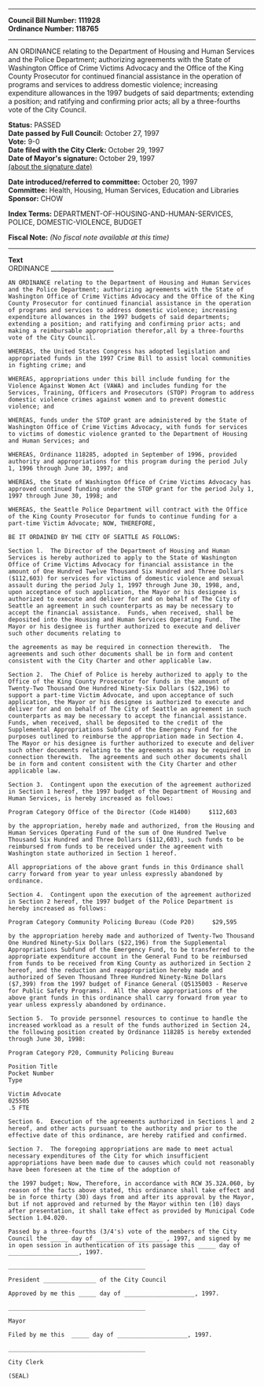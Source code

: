 * * * * *  
  
**Council Bill Number: [](#h0)[](#h2)111928**   
**Ordinance Number: 118765**  
  
* * * * *  
  
AN ORDINANCE relating to the Department of Housing and Human Services and the Police Department; authorizing agreements with the State of Washington Office of Crime Victims Advocacy and the Office of the King County Prosecutor for continued financial assistance in the operation of programs and services to address domestic violence; increasing expenditure allowances in the 1997 budgets of said departments; extending a position; and ratifying and confirming prior acts; all by a three-fourths vote of the City Council.  
  
**Status:** PASSED   
**Date passed by Full Council:** October 27, 1997   
**Vote:** 9-0   
**Date filed with the City Clerk:** October 29, 1997   
**Date of Mayor's signature:** October 29, 1997   
[(about the signature date)](/~public/approvaldate.htm)   
  
  
**Date introduced/referred to committee:** October 20, 1997   
**Committee:** Health, Housing, Human Services, Education and Libraries   
**Sponsor:** CHOW   
  
**Index Terms:** DEPARTMENT-OF-HOUSING-AND-HUMAN-SERVICES, POLICE, DOMESTIC-VIOLENCE, BUDGET  
  
**Fiscal Note:** *(No fiscal note available at this time)*  
  
* * * * *  
  
**Text**  
    ORDINANCE ____________________  
  
    AN ORDINANCE relating to the Department of Housing and Human Services  
    and the Police Department; authorizing agreements with the State of  
    Washington Office of Crime Victims Advocacy and the Office of the King  
    County Prosecutor for continued financial assistance in the operation  
    of programs and services to address domestic violence; increasing  
    expenditure allowances in the 1997 budgets of said departments;  
    extending a position; and ratifying and confirming prior acts; and  
    making a reimbursable appropriation therefor,all by a three-fourths  
    vote of the City Council.  
  
    WHEREAS, the United States Congress has adopted legislation and  
    appropriated funds in the 1997 Crime Bill to assist local communities  
    in fighting crime; and  
  
    WHEREAS, appropriations under this bill include funding for the  
    Violence Against Women Act (VAWA) and includes funding for the  
    Services, Training, Officers and Prosecutors (STOP) Program to address  
    domestic violence crimes against women and to prevent domestic  
    violence; and  
  
    WHEREAS, funds under the STOP grant are administered by the State of  
    Washington Office of Crime Victims Advocacy, with funds for services  
    to victims of domestic violence granted to the Department of Housing  
    and Human Services; and  
  
    WHEREAS, Ordinance 118285, adopted in September of 1996, provided  
    authority and appropriations for this program during the period July  
    1, 1996 through June 30, 1997; and  
  
    WHEREAS, the State of Washington Office of Crime Victims Advocacy has  
    approved continued funding under the STOP grant for the period July 1,  
    1997 through June 30, 1998; and  
  
    WHEREAS, the Seattle Police Department will contract with the Office  
    of the King County Prosecutor for funds to continue funding for a  
    part-time Victim Advocate; NOW, THEREFORE,  
  
    BE IT ORDAINED BY THE CITY OF SEATTLE AS FOLLOWS:  
  
    Section l.  The Director of the Department of Housing and Human  
    Services is hereby authorized to apply to the State of Washington  
    Office of Crime Victims Advocacy for financial assistance in the  
    amount of One Hundred Twelve Thousand Six Hundred and Three Dollars  
    ($112,603) for services for victims of domestic violence and sexual  
    assault during the period July 1, 1997 through June 30, 1998, and,  
    upon acceptance of such application, the Mayor or his designee is  
    authorized to execute and deliver for and on behalf of The City of  
    Seattle an agreement in such counterparts as may be necessary to  
    accept the financial assistance.  Funds, when received, shall be  
    deposited into the Housing and Human Services Operating Fund.  The  
    Mayor or his designee is further authorized to execute and deliver  
    such other documents relating to  
  
    the agreements as may be required in connection therewith.  The  
    agreements and such other documents shall be in form and content  
    consistent with the City Charter and other applicable law.  
  
    Section 2.  The Chief of Police is hereby authorized to apply to the  
    Office of the King County Prosecutor for funds in the amount of  
    Twenty-Two Thousand One Hundred Ninety-Six Dollars ($22,196) to  
    support a part-time Victim Advocate, and upon acceptance of such  
    application, the Mayor or his designee is authorized to execute and  
    deliver for and on behalf of The City of Seattle an agreement in such  
    counterparts as may be necessary to accept the financial assistance.  
    Funds, when received, shall be deposited to the credit of the  
    Supplemental Appropriations Subfund of the Emergency Fund for the  
    purposes outlined to reimburse the appropriation made in Section 4.  
    The Mayor or his designee is further authorized to execute and deliver  
    such other documents relating to the agreements as may be required in  
    connection therewith.  The agreements and such other documents shall  
    be in form and content consistent with the City Charter and other  
    applicable law.  
  
    Section 3.  Contingent upon the execution of the agreement authorized  
    in Section 1 hereof, the 1997 budget of the Department of Housing and  
    Human Services, is hereby increased as follows:  
  
    Program Category Office of the Director (Code H1400)     $112,603  
  
    by the appropriation, hereby made and authorized, from the Housing and  
    Human Services Operating Fund of the sum of One Hundred Twelve  
    Thousand Six Hundred and Three Dollars ($112,603), such funds to be  
    reimbursed from funds to be received under the agreement with  
    Washington state authorized in Section 1 hereof.  
  
    All appropriations of the above grant funds in this Ordinance shall  
    carry forward from year to year unless expressly abandoned by  
    ordinance.  
  
    Section 4.  Contingent upon the execution of the agreement authorized  
    in Section 2 hereof, the 1997 budget of the Police Department is  
    hereby increased as follows:  
  
    Program Category Community Policing Bureau (Code P20)     $29,595  
  
    by the appropriation hereby made and authorized of Twenty-Two Thousand  
    One Hundred Ninety-Six Dollars ($22,196) from the Supplemental  
    Appropriations Subfund of the Emergency Fund, to be transferred to the  
    appropriate expenditure account in the General Fund to be reimbursed  
    from funds to be received from King County as authorized in Section 2  
    hereof, and the reduction and reappropriation hereby made and  
    authorized of Seven Thousand Three Hundred Ninety-Nine Dollars  
    ($7,399) from the 1997 budget of Finance General (Q5135003 - Reserve  
    for Public Safety Programs).  All the above appropriations of the  
    above grant funds in this ordinance shall carry forward from year to  
    year unless expressly abandoned by ordinance.  
  
    Section 5.  To provide personnel resources to continue to handle the  
    increased workload as a result of the funds authorized in Section 24,  
    the following position created by Ordinance 118285 is hereby extended  
    through June 30, 1998:  
  
    Program Category P20, Community Policing Bureau  
  
    Position Title  
    Pocket Number  
    Type  
  
    Victim Advocate  
    025505  
    .5 FTE  
  
    Section 6.  Execution of the agreements authorized in Sections l and 2  
    hereof, and other acts pursuant to the authority and prior to the  
    effective date of this ordinance, are hereby ratified and confirmed.  
  
    Section 7.  The foregoing appropriations are made to meet actual  
    necessary expenditures of the City for which insufficient  
    appropriations have been made due to causes which could not reasonably  
    have been foreseen at the time of the adoption of  
  
    the 1997 budget; Now, Therefore, in accordance with RCW 35.32A.060, by  
    reason of the facts above stated, this ordinance shall take effect and  
    be in force thirty (30) days from and after its approval by the Mayor,  
    but if not approved and returned by the Mayor within ten (10) days  
    after presentation, it shall take effect as provided by Municipal Code  
    Section 1.04.020.  
  
    Passed by a three-fourths (3/4's) vote of the members of the City  
    Council the _____ day of ___________________ , 1997, and signed by me  
    in open session in authentication of its passage this _____ day of  
    ____________________, 1997.  
  
    _______________________________________  
  
    President _______________ of the City Council  
  
    Approved by me this _____ day of ____________________, 1997.  
  
    _______________________________________  
  
    Mayor  
  
    Filed by me this  _____ day of ____________________, 1997.  
  
    _______________________________________  
  
    City Clerk  
  
    (SEAL)  
